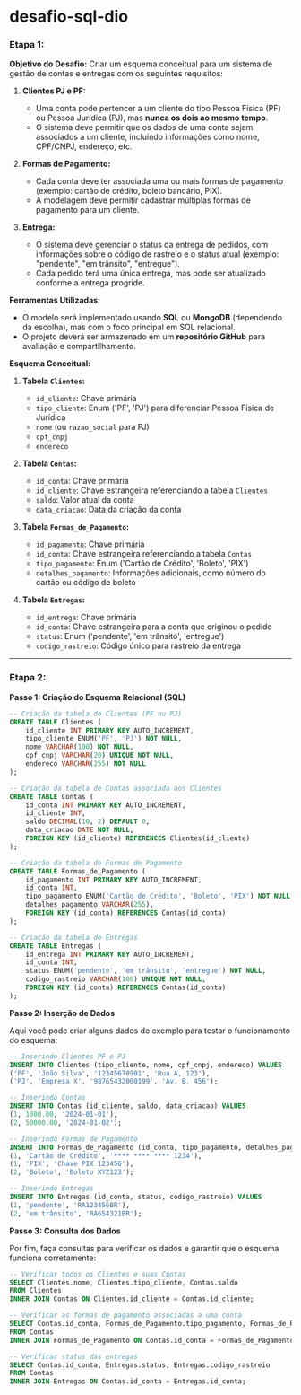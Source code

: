 # desafio-sql-dio


### Etapa 1:

**Objetivo do Desafio:**
Criar um esquema conceitual para um sistema de gestão de contas e entregas com os seguintes requisitos:

1. **Clientes PJ e PF:**
   - Uma conta pode pertencer a um cliente do tipo Pessoa Física (PF) ou Pessoa Jurídica (PJ), mas **nunca os dois ao mesmo tempo**.
   - O sistema deve permitir que os dados de uma conta sejam associados a um cliente, incluindo informações como nome, CPF/CNPJ, endereço, etc.

2. **Formas de Pagamento:**
   - Cada conta deve ter associada uma ou mais formas de pagamento (exemplo: cartão de crédito, boleto bancário, PIX).
   - A modelagem deve permitir cadastrar múltiplas formas de pagamento para um cliente.

3. **Entrega:**
   - O sistema deve gerenciar o status da entrega de pedidos, com informações sobre o código de rastreio e o status atual (exemplo: "pendente", "em trânsito", "entregue").
   - Cada pedido terá uma única entrega, mas pode ser atualizado conforme a entrega progride.

**Ferramentas Utilizadas:**
- O modelo será implementado usando **SQL** ou **MongoDB** (dependendo da escolha), mas com o foco principal em SQL relacional.
- O projeto deverá ser armazenado em um **repositório GitHub** para avaliação e compartilhamento.

**Esquema Conceitual:**

1. **Tabela `Clientes`:**
   - `id_cliente`: Chave primária
   - `tipo_cliente`: Enum ('PF', 'PJ') para diferenciar Pessoa Física de Jurídica
   - `nome` (ou `razao_social` para PJ)
   - `cpf_cnpj`
   - `endereco`

2. **Tabela `Contas`:**
   - `id_conta`: Chave primária
   - `id_cliente`: Chave estrangeira referenciando a tabela `Clientes`
   - `saldo`: Valor atual da conta
   - `data_criacao`: Data da criação da conta

3. **Tabela `Formas_de_Pagamento`:**
   - `id_pagamento`: Chave primária
   - `id_conta`: Chave estrangeira referenciando a tabela `Contas`
   - `tipo_pagamento`: Enum ('Cartão de Crédito', 'Boleto', 'PIX')
   - `detalhes_pagamento`: Informações adicionais, como número do cartão ou código de boleto

4. **Tabela `Entregas`:**
   - `id_entrega`: Chave primária
   - `id_conta`: Chave estrangeira para a conta que originou o pedido
   - `status`: Enum ('pendente', 'em trânsito', 'entregue')
   - `codigo_rastreio`: Código único para rastreio da entrega

---

### Etapa 2: 

**Passo 1: Criação do Esquema Relacional (SQL)**

```sql
-- Criação da tabela de Clientes (PF ou PJ)
CREATE TABLE Clientes (
    id_cliente INT PRIMARY KEY AUTO_INCREMENT,
    tipo_cliente ENUM('PF', 'PJ') NOT NULL,
    nome VARCHAR(100) NOT NULL,
    cpf_cnpj VARCHAR(20) UNIQUE NOT NULL,
    endereco VARCHAR(255) NOT NULL
);

-- Criação da tabela de Contas associada aos Clientes
CREATE TABLE Contas (
    id_conta INT PRIMARY KEY AUTO_INCREMENT,
    id_cliente INT,
    saldo DECIMAL(10, 2) DEFAULT 0,
    data_criacao DATE NOT NULL,
    FOREIGN KEY (id_cliente) REFERENCES Clientes(id_cliente)
);

-- Criação da tabela de Formas de Pagamento
CREATE TABLE Formas_de_Pagamento (
    id_pagamento INT PRIMARY KEY AUTO_INCREMENT,
    id_conta INT,
    tipo_pagamento ENUM('Cartão de Crédito', 'Boleto', 'PIX') NOT NULL,
    detalhes_pagamento VARCHAR(255),
    FOREIGN KEY (id_conta) REFERENCES Contas(id_conta)
);

-- Criação da tabela de Entregas
CREATE TABLE Entregas (
    id_entrega INT PRIMARY KEY AUTO_INCREMENT,
    id_conta INT,
    status ENUM('pendente', 'em trânsito', 'entregue') NOT NULL,
    codigo_rastreio VARCHAR(100) UNIQUE NOT NULL,
    FOREIGN KEY (id_conta) REFERENCES Contas(id_conta)
);
```

**Passo 2: Inserção de Dados**

Aqui você pode criar alguns dados de exemplo para testar o funcionamento do esquema:

```sql
-- Inserindo Clientes PF e PJ
INSERT INTO Clientes (tipo_cliente, nome, cpf_cnpj, endereco) VALUES 
('PF', 'João Silva', '12345678901', 'Rua A, 123'),
('PJ', 'Empresa X', '98765432000199', 'Av. B, 456');

-- Inserindo Contas
INSERT INTO Contas (id_cliente, saldo, data_criacao) VALUES 
(1, 1000.00, '2024-01-01'), 
(2, 50000.00, '2024-01-02');

-- Inserindo Formas de Pagamento
INSERT INTO Formas_de_Pagamento (id_conta, tipo_pagamento, detalhes_pagamento) VALUES 
(1, 'Cartão de Crédito', '**** **** **** 1234'),
(1, 'PIX', 'Chave PIX 123456'),
(2, 'Boleto', 'Boleto XYZ123');

-- Inserindo Entregas
INSERT INTO Entregas (id_conta, status, codigo_rastreio) VALUES 
(1, 'pendente', 'RA123456BR'),
(2, 'em trânsito', 'RA654321BR');
```

**Passo 3: Consulta dos Dados**

Por fim, faça consultas para verificar os dados e garantir que o esquema funciona corretamente:

```sql
-- Verificar todos os Clientes e suas Contas
SELECT Clientes.nome, Clientes.tipo_cliente, Contas.saldo 
FROM Clientes
INNER JOIN Contas ON Clientes.id_cliente = Contas.id_cliente;

-- Verificar as formas de pagamento associadas a uma conta
SELECT Contas.id_conta, Formas_de_Pagamento.tipo_pagamento, Formas_de_Pagamento.detalhes_pagamento 
FROM Contas
INNER JOIN Formas_de_Pagamento ON Contas.id_conta = Formas_de_Pagamento.id_conta;

-- Verificar status das entregas
SELECT Contas.id_conta, Entregas.status, Entregas.codigo_rastreio 
FROM Contas
INNER JOIN Entregas ON Contas.id_conta = Entregas.id_conta;
```

